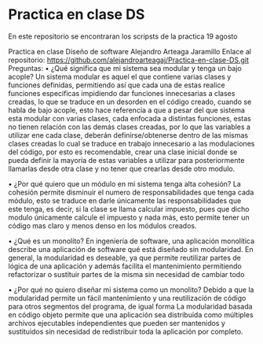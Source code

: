 # Practica en clase DS
 En este repositorio se encontraran los scripsts de la practica 19 agosto
 
 
 Practica en clase 
Diseño de software 
Alejandro Arteaga Jaramillo 
Enlace al repositorio: https://github.com/alejandroarteagaj/Practica-en-clase-DS.git
Preguntas:
•	¿Qué significa que mi sistema sea modular y tenga un bajo acople?
Un sistema modular es aquel el que contiene varias clases y funciones definidas, permitiendo así que cada una de estas realice funciones especificas impidiendo dar funciones innecesarias a clases creadas, lo que se traduce en un desorden en el código creado, cuando se habla de bajo acople, esto hace referencia a que a pesar del que sistema esta modular con varias clases, cada enfocada a distintas funciones, estas no tienen relación con las demás clases creadas, por lo que las variables a utilizar ene cada clase, deberán definirse/obtenerse dentro de las mismas clases creadas lo cual se traduce en trabajo innecesario a las modulaciones del código, por esto es recomendable, crear una clase inicial donde se pueda definir la mayoría de estas variables a utilizar para posteriormente llamarlas desde otra clase y no tener que crearlas desde otro modulo.

•	¿Por qué quiero que un módulo en mi sistema tenga alta cohesión?
La cohesión permite disminuir el numero de responsabilidades que tenga cada módulo, esto se traduce en darle únicamente las responsabilidades que este tenga, es decir, si la clase se llama calcular impuesto, pues que dicho modulo únicamente calcule el impuesto y nada más, esto permite tener un código mas claro y menos denso en los módulos creados.

•	¿Qué es un monolito?
En ingeniería de software, una aplicación monolítica describe una aplicación de software qué está diseñado sin modularidad. En general, la modularidad es deseable, ya que permite reutilizar partes de lógica de una aplicación y además facilita el mantenimiento permitiendo refactorizar o sustituir partes de la misma sin necesidad de cambiar todo

•	¿Por qué no quiero diseñar mi sistema como un monolito?
Debido a que la modularidad permite un fácil mantenimiento y una reutilización de código para otros segmentos del programa, de igual forma La modularidad basada en código objeto permite que una aplicación sea distribuida como múltiples archivos ejecutables independientes que pueden ser mantenidos y sustituidos sin necesidad de redistribuir toda la aplicación por completo. 

